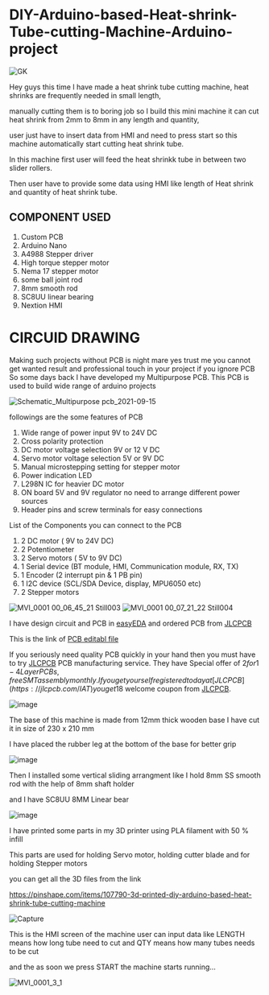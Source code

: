 # DIY-Arduino-based-Heat-shrink-Tube-cutting-Machine-Arduino-project

![GK](https://user-images.githubusercontent.com/19898602/133376619-ee9fae01-b1a0-44e2-bd58-b84dc4229ec8.png)




  

Hey guys this time I have made a heat shrink tube cutting machine, heat shrinks are frequently needed in small length, 

manually cutting them is to boring job so I build this mini machine it can cut heat shrink from 2mm to 8mm in any length and quantity, 

user just have to insert data from HMI and need to press start so this machine automatically start cutting heat shrink tube.

In this machine first user will feed the heat shrinkk tube in between two slider rollers.

Then user have to provide some data using HMI like length of Heat shrink and quantity of heat shrink tube.




## COMPONENT USED

1. Custom PCB 
2. Arduino Nano
3. A4988 Stepper driver
4. High torque stepper motor
5. Nema 17 stepper motor 
6. some ball joint rod
7. 8mm smooth rod
8. SC8UU linear bearing
9. Nextion HMI



# CIRCUID DRAWING 

Making such projects without PCB is night mare yes trust me
you cannot get wanted result and professional touch in your project if you ignore PCB
So some days back I have developed my Multipurpose PCB.
This PCB is used to build wide range of arduino projects 

![Schematic_Multipurpose pcb_2021-09-15](https://user-images.githubusercontent.com/19898602/133383877-24044b9a-8d05-445a-808f-b6960dbe0e07.png)


followings are the some features of PCB

1. Wide range of power input 9V to 24V DC
2. Cross polarity protection
3. DC motor voltage selection 9V or 12 V DC
4. Servo motor voltage selection 5V or 9V DC
5. Manual microstepping setting for stepper motor
6. Power indication LED
7. L298N IC for heavier DC motor
8. ON board 5V and 9V regulator no need to arrange different power sources
9. Header pins and screw terminals for easy connections

List of the Components you can connect to the PCB

1. 2 DC motor ( 9V to 24V DC)
2. 2 Potentiometer
3. 2 Servo motors ( 5V to 9V DC)
4. 1 Serial device (BT module, HMI, Communication module, RX, TX)
5. 1 Encoder (2 interrupt pin & 1 PB pin)
6. 1 I2C device (SCL/SDA Device, display, MPU6050 etc)
7. 2 Stepper motors 


![MVI_0001 00_06_45_21 Still003](https://user-images.githubusercontent.com/19898602/133377296-ba24f45e-dcf4-4f97-9aa5-77aaed90175a.jpg)
![MVI_0001 00_07_21_22 Still004](https://user-images.githubusercontent.com/19898602/133377355-12dca9e1-068f-4cf5-ae58-84663ff57dde.jpg)

I have design circuit and PCB in [easyEDA](https://easyeda.com/) and ordered PCB from [JLCPCB](https://jlcpcb.com/IAT )

This is the link of [PCB editabl file](https://oshwlab.com/sharmaz747/multipurpose-pcb)

If you seriously need quality PCB quickly in your hand then you must have to try [JLCPCB](https://jlcpcb.com/IAT ) PCB manufacturing service.
They have Special offer of $2 for 1-4 Layer PCBs, free SMT assembly monthly.
If you get yourself registered today at [JLCPCB](https://jlcpcb.com/IAT ) you get 18$ welcome coupon from [JLCPCB](https://jlcpcb.com/IAT ).


![image](https://user-images.githubusercontent.com/19898602/133384475-589a56a2-6441-4fab-bfc9-4f1e55c9dd89.png)


The base of this machine is made from 12mm thick wooden base I have cut it in size of 230 x 210 mm

I have placed the rubber leg at the bottom of the base for better grip

![image](https://user-images.githubusercontent.com/19898602/133385070-247c86b0-bfdc-432b-9cc5-882cb576389c.png)


Then I installed some vertical sliding arrangment like I hold 8mm SS smooth rod with the help of 8mm shaft holder

and I have SC8UU 8MM Linear bear 

![image](https://user-images.githubusercontent.com/19898602/133385579-812b26ad-e824-49dd-8a60-82cb69303ca3.png)

I have printed some parts in my 3D printer using PLA filament with 50 % infill

This parts are used for holding Servo motor, holding cutter blade and for holding Stepper motors

you can get all the 3D files from the link 

https://pinshape.com/items/107790-3d-printed-diy-arduino-based-heat-shrink-tube-cutting-machine

![Capture](https://user-images.githubusercontent.com/19898602/133386314-a96a5e77-a1d9-4a75-8ac5-01e98b485fbb.JPG)

This is the HMI screen of the machine user can input data like LENGTH means how long tube need to cut and QTY means how many tubes needs to be cut 

and the as soon we press START the machine starts running...

![MVI_0001_3_1](https://user-images.githubusercontent.com/19898602/133387157-075000f1-79d1-41c3-b140-1de4b4be6a28.gif)



